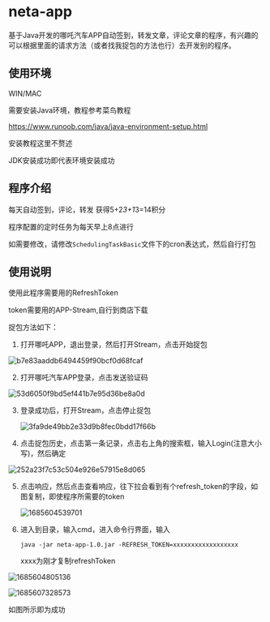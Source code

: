 # neta-app

基于Java开发的哪吒汽车APP自动签到，转发文章，评论文章的程序，有兴趣的可以根据里面的请求方法（或者找我捉包的方法也行）去开发别的程序。

## 使用环境

WIN/MAC

需要安装Java环境，教程参考菜鸟教程

https://www.runoob.com/java/java-environment-setup.html

安装教程这里不赘述

JDK安装成功即代表环境安装成功

## 程序介绍

每天自动签到，评论，转发 获得5+2*3+1*3=14积分

程序配置的定时任务为每天早上8点进行

如需要修改，请修改`SchedulingTaskBasic`文件下的cron表达式，然后自行打包

## 使用说明

使用此程序需要用的RefreshToken

token需要用的APP-Stream,自行到商店下载

捉包方法如下：

1. 打开哪吒APP，退出登录，然后打开Stream，点击开始捉包

![b7e83aaddb6494459f90bcf0d68fcaf](./image/b7e83aaddb6494459f90bcf0d68fcaf.png)

2. 打开哪吒汽车APP登录，点击发送验证码

![53d6050f9bd5ef441b7e95d36be8a0d](.\image\53d6050f9bd5ef441b7e95d36be8a0d.png)

3. 登录成功后，打开Stream，点击停止捉包

   ![3fa9de49bb2e33d9b8fec0bdd17f66b](.\image\3fa9de49bb2e33d9b8fec0bdd17f66b.png)

4. 点击捉包历史，点击第一条记录，点击右上角的搜索框，输入Login(注意大小写)，然后确定

![252a23f7c53c504e926e57915e8d065](.\image\252a23f7c53c504e926e57915e8d065.png)

5. 点击响应，然后点击查看响应，往下拉会看到有个refresh_token的字段，如图复制，即使程序所需要的token

   ![1685604539701](.\image\1685604539701.jpg)

6. 进入到目录，输入cmd，进入命令行界面，输入

   ```
   java -jar neta-app-1.0.jar -REFRESH_TOKEN=xxxxxxxxxxxxxxxxxx
   ```

   xxxx为刚才复制refreshToken

![1685604805136](.\image\1685604805136.jpg)

![1685607328573](.\image\1685607328573.jpg)

如图所示即为成功

